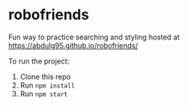 # robofriends
Fun way to practice searching and styling
hosted at https://abdulg95.github.io/robofriends/

To run the project:

1. Clone this repo
2. Run `npm install`
3. Run `npm start`
